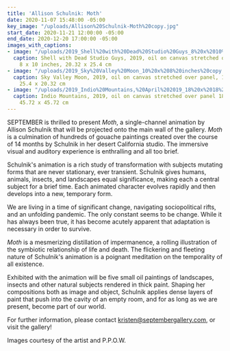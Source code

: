 ```yaml
---
title: 'Allison Schulnik: Moth'
date: 2020-11-07 15:48:00 -05:00
key_image: "/uploads/Allison%20Schulnik-Moth%20copy.jpg"
start_date: 2020-11-21 12:00:00 -05:00
end_date: 2020-12-20 17:00:00 -05:00
images_with_captions:
- image: "/uploads/2019_Shell%20with%20Dead%20Studio%20Guys_8%20x%2010%20inches%20copy-3f9bcb.jpg"
  caption: Shell with Dead Studio Guys, 2019, oil on canvas stretched over panel,
    8 x 10 inches, 20.32 x 25.4 cm
- image: "/uploads/2019_Sky%20Valley%20Moon_10%20x%208%20inches%20copy.jpg"
  caption: Sky Valley Moon, 2019, oil on canvas stretched over panel, 10 x 8 inches,
    25.4 x 20.32 cm
- image: "/uploads/2019_Indio%20Mountains,%20April%202019_18%20x%2018%20inches%20copy.jpg"
  caption: Indio Mountains, 2019, oil on canvas stretched over panel 18 x 18 inches,
    45.72 x 45.72 cm
---
```


SEPTEMBER is thrilled to present *Moth*, a single-channel animation by Allison Schulnik that will be projected onto the main wall of the gallery. *Moth* is a culmination of hundreds of gouache paintings created over the course of 14 months by Schulnik in her desert California studio. The immersive visual and auditory experience is enthralling and all too brief. 

Schulnik's animation is a rich study of transformation with subjects mutating forms that are never stationary, ever transient. Schulnik gives humans, animals, insects, and landscapes equal significance, making each a central subject for a brief time. Each animated character evolves rapidly and then develops into a new, temporary form. 

We are living in a time of significant change, navigating sociopolitical rifts, and an unfolding pandemic. The only constant seems to be change. While it has always been true, it has become acutely apparent that adaptation is necessary in order to survive. 

*Moth* is a mesmerizing distillation of impermanence, a rolling illustration of the symbiotic relationship of life and death. The flickering and fleeting nature of Schulnik's animation is a poignant meditation on the temporality of all existence.

Exhibited with the animation will be five small oil paintings of landscapes, insects and other natural subjects rendered in thick paint. Shaping her compositions both as image and object, Schulnik applies dense layers of paint that push into the cavity of an empty room, and for as long as we are present, become part of our world.

For further information, please contact kristen@septembergallery.com, or visit the gallery!

Images courtesy of the artist and P.P.O.W.